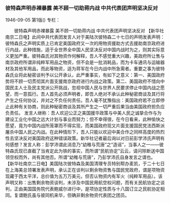 ### 彼特森声明赤裸暴露  美不顾一切助蒋内战  中共代表团声明坚决反对

1946-09-05
第1版()
专栏：

　　彼特森声明赤裸暴露
    美不顾一切助蒋内战
    中共代表团声明坚决反对
    【新华社南京二日电】此间中共代表团发言人对于美陆次彼特森二十七日的声明发表声明：彼特森氏之声明实质上已肯定美国政府又一次的用物资援助方式去援助南京政府进行内战，此种措施，适于全世界全中国人民坚决反对中国内战时为之，则其实际意义更加严重。彼特森氏对其物资作何解释，吾人不感觉重大兴趣，美政府所让售与南京政府所谓非纯粹军用品之物资，但不会是一批消耗品，而为卡车通讯与运输器材及其他军用品，而此等物资，适为蒋军在今日内战中所急需者。重要之事为彼特森氏业将此秘密谈判予以公开承认，此严重事实，有如下之意义：第一、美国政府势将不顾一切贯彻其片面支援南京政府进行内战之政策。第二、美国政府不惜向中国民主人士及民主党派公开挑战，忽视中国人民与世界人民要求停止中国内战之愿望，而一意孤行。吾人首先必须声明者，即吾人绝对不承认此种秘密商谈及其行将产生之任何协议，并对之不负任何责任。吾人毫不犹豫指出：美国政府若不立即停止此种有关协商，则此种秘密商谈及其所产生之一切严重后果当由美国政府担负应负责任。
    发言人继称：吾人欢迎公正之美国援华政策与中美人民之诚挚合作与为建设工业化中国之远大计划与事业而努力；但不幸得很，在今日看来，此种愉快之愿望，竟为中国内战所笼罩而不得实现，而美国政府现又片面支援国民党法西斯派屠杀中国人民之内战。在此种情形下，吾人只能以欢迎中美合作之同样高度的热烈性去坚决反对美国政府这种错误政策。新华社记者最后询以对日前彭学沛氏声明有何感想？发言人称：彭学沛谓此消息乃“幼稚与荒唐”之“造谣”，当事人之一——彼特森氏现已直截了当肯定此为铁的事实，而所谓“民航协定”云云，请问除断送中国领空权而外，尚有其他否。所谓“幼稚与荒唐”，乃彭学沛氏自身发言之谓也。
    【新华社南京二日电】美国陆次彼特森及美国清理专员特别帮办麦凯，于二十七日在上海美总领署发表声明，承认正在谈判以剩余物资售与国民党政府，谓是项物资现藏于西太平洋，总价值为五万万美元，但否认物资内有军火（纯粹军用品）。该声明又称：出售剩余物资谈判，未涉及中国民用航空权问题，而有关民航协定之谈判，正由美国国务院代表鲍威尔进行中，是项协定性质与十八国订立之民航协定相同。复谓鲍氏虽与彼同机来华，但确非剩余物资代表团之团员。
